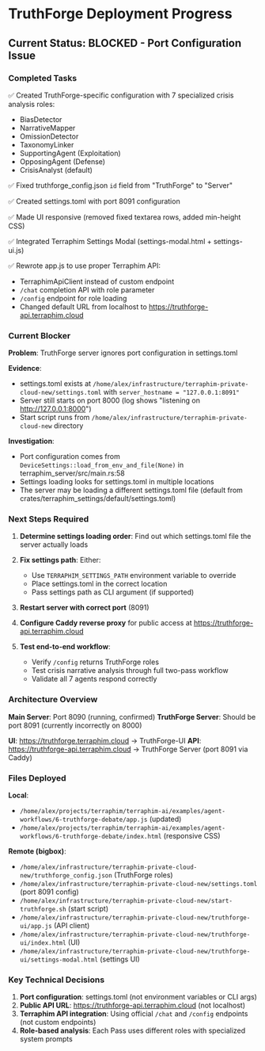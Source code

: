# TruthForge Deployment Progress

## Current Status: BLOCKED - Port Configuration Issue

### Completed Tasks
✅ Created TruthForge-specific configuration with 7 specialized crisis analysis roles:
  - BiasDetector
  - NarrativeMapper  
  - OmissionDetector
  - TaxonomyLinker
  - SupportingAgent (Exploitation)
  - OpposingAgent (Defense)
  - CrisisAnalyst (default)

✅ Fixed truthforge_config.json `id` field from "TruthForge" to "Server"

✅ Created settings.toml with port 8091 configuration

✅ Made UI responsive (removed fixed textarea rows, added min-height CSS)

✅ Integrated Terraphim Settings Modal (settings-modal.html + settings-ui.js)

✅ Rewrote app.js to use proper Terraphim API:
  - TerraphimApiClient instead of custom endpoint
  - `/chat` completion API with role parameter
  - `/config` endpoint for role loading
  - Changed default URL from localhost to https://truthforge-api.terraphim.cloud

### Current Blocker

**Problem**: TruthForge server ignores port configuration in settings.toml

**Evidence**:
- settings.toml exists at `/home/alex/infrastructure/terraphim-private-cloud-new/settings.toml` with `server_hostname = "127.0.0.1:8091"`
- Server still starts on port 8000 (log shows "listening on http://127.0.0.1:8000")
- Start script runs from `/home/alex/infrastructure/terraphim-private-cloud-new` directory

**Investigation**:
- Port configuration comes from `DeviceSettings::load_from_env_and_file(None)` in terraphim_server/src/main.rs:58
- Settings loading looks for settings.toml in multiple locations
- The server may be loading a different settings.toml file (default from crates/terraphim_settings/default/settings.toml)

### Next Steps Required

1. **Determine settings loading order**: Find out which settings.toml file the server actually loads
2. **Fix settings path**: Either:
   - Use `TERRAPHIM_SETTINGS_PATH` environment variable to override
   - Place settings.toml in the correct location
   - Pass settings path as CLI argument (if supported)

3. **Restart server with correct port** (8091)

4. **Configure Caddy reverse proxy** for public access at https://truthforge-api.terraphim.cloud

5. **Test end-to-end workflow**:
   - Verify `/config` returns TruthForge roles
   - Test crisis narrative analysis through full two-pass workflow
   - Validate all 7 agents respond correctly

### Architecture Overview

**Main Server**: Port 8090 (running, confirmed)
**TruthForge Server**: Should be port 8091 (currently incorrectly on 8000)

**UI**: https://truthforge.terraphim.cloud → TruthForge-UI
**API**: https://truthforge-api.terraphim.cloud → TruthForge Server (port 8091 via Caddy)

### Files Deployed

**Local**:
- `/home/alex/projects/terraphim/terraphim-ai/examples/agent-workflows/6-truthforge-debate/app.js` (updated)
- `/home/alex/projects/terraphim/terraphim-ai/examples/agent-workflows/6-truthforge-debate/index.html` (responsive CSS)

**Remote (bigbox)**:
- `/home/alex/infrastructure/terraphim-private-cloud-new/truthforge_config.json` (TruthForge roles)
- `/home/alex/infrastructure/terraphim-private-cloud-new/settings.toml` (port 8091 config)
- `/home/alex/infrastructure/terraphim-private-cloud-new/start-truthforge.sh` (start script)
- `/home/alex/infrastructure/terraphim-private-cloud-new/truthforge-ui/app.js` (API client)
- `/home/alex/infrastructure/terraphim-private-cloud-new/truthforge-ui/index.html` (UI)
- `/home/alex/infrastructure/terraphim-private-cloud-new/truthforge-ui/settings-modal.html` (settings UI)

### Key Technical Decisions

1. **Port configuration**: settings.toml (not environment variables or CLI args)
2. **Public API URL**: https://truthforge-api.terraphim.cloud (not localhost)
3. **Terraphim API integration**: Using official `/chat` and `/config` endpoints (not custom endpoints)
4. **Role-based analysis**: Each Pass uses different roles with specialized system prompts
